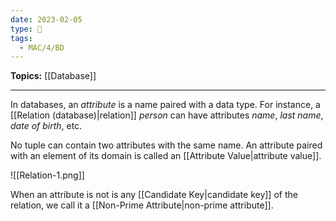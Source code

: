 ```yaml
---
date: 2023-02-05
type: 🧠
tags:
  - MAC/4/BD
---
```


**Topics:** [[Database]]

---

In databases, an _attribute_ is a name paired with a data type. For instance, a [[Relation (database)|relation]] _person_ can have attributes _name_, _last name_, _date of birth_, etc.

No tuple can contain two attributes with the same name. An attribute paired with an element of its domain is called an [[Attribute Value|attribute value]].

![[Relation-1.png]]

When an attribute is not is any [[Candidate Key|candidate key]] of the relation, we call it a [[Non-Prime Attribute|non-prime attribute]].
